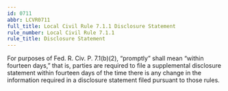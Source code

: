 ```yaml
---
id: 0711
abbr: LCVR0711
full_title: Local Civil Rule 7.1.1 Disclosure Statement
rule_number: Local Civil Rule 7.1.1
rule_title: Disclosure Statement
---
```


For purposes of Fed. R. Civ. P. 7.1(b)(2), “promptly” shall mean “within fourteen days,” that
is, parties are required to file a supplemental disclosure statement within fourteen days of the time
there is any change in the information required in a disclosure statement filed pursuant to those rules.